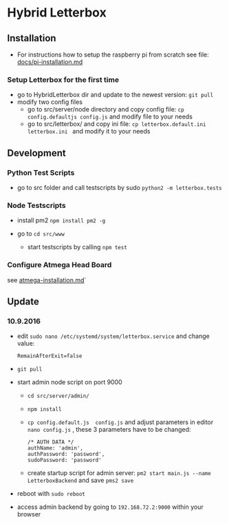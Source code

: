 # Hybrid Letterbox

## Installation

* For instructions how to setup the raspberry pi from scratch see file: [docs/pi-installation.md](docs/pi-installation.md)

### Setup Letterbox for the first time

* go to HybridLetterbox dir and update to the newest version: `git pull`
* modify two config files
  * go to src/server/node directory and copy config file: `cp config.defaultjs config.js` and modify file to your needs
  * go to src/letterbox/ and copy ini file: `cp letterbox.default.ini letterbox.ini `  and modify it to your needs


## Development

### Python Test Scripts

* go to src folder and call testscripts by sudo `python2 -m letterbox.tests`

### Node Testscripts

* install pm2 `npm install pm2 -g`

* go to `cd src/www`
  * start testscripts by calling `npm test`

### Configure Atmega Head Board

see  [atmega-installation.md](atmega-installation.md)`



## Update



### 10.9.2016

* edit  `sudo nano /etc/systemd/system/letterbox.service` and change value:

  ```
  RemainAfterExit=false
  ```

* `git pull`

* start admin node script on port 9000

  * `cd src/server/admin/ `

  * `npm install`

  * `cp config.default.js  config.js` and adjust parameters in editor `nano config.js` , these 3 parameters have to be changed:

      ```
      /* AUTH DATA */
      authName: 'admin',
      authPassword: 'password',
      sudoPassword: 'password'
      ```

  * create startup script for admin server: `pm2 start main.js --name LetterboxBackend` and save `pms2 save`

* reboot with `sudo reboot`

* access admin backend by going to `192.168.72.2:9000` within your browser